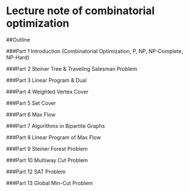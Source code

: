 # Lecture note of combinatorial optimization
##Outline

###Part 1 Introduction (Combinatorial Optimization, P, NP, NP-Complete, NP-Hard)

###Part 2 Steiner Tree & Traveling Salesman Problem

###Part 3 Linear Program & Dual

###Part 4 Weighted Vertex Cover

###Part 5 Set Cover

###Part 6 Max Flow

###Part 7 Algorithms in Bipartite Graphs

###Part 8 Linear Program of Max Flow

###Part 9 Steiner Forest Problem

###Part 10 Multiway Cut Problem

###Part 12 SAT Problem

###Part 13 Global Min-Cut Problem

